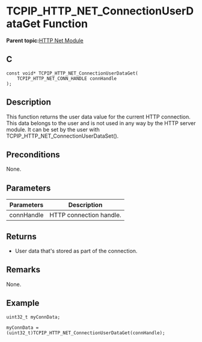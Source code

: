 # TCPIP\_HTTP\_NET\_ConnectionUserDataGet Function

**Parent topic:**[HTTP Net Module](GUID-4EFEB885-ECF8-44B5-8F23-1D05952E1845.md)

## C

```
const void* TCPIP_HTTP_NET_ConnectionUserDataGet(
    TCPIP_HTTP_NET_CONN_HANDLE connHandle
);
```

## Description

This function returns the user data value for the current HTTP connection. This data belongs to the user and is not used in any way by the HTTP server module. It can be set by the user with TCPIP\_HTTP\_NET\_ConnectionUserDataSet\(\).

## Preconditions

None.

## Parameters

|Parameters|Description|
|----------|-----------|
|connHandle|HTTP connection handle.|

## Returns

-   User data that's stored as part of the connection.


## Remarks

None.

## Example

```
uint32_t myConnData;

myConnData = (uint32_t)TCPIP_HTTP_NET_ConnectionUserDataGet(connHandle);
```

